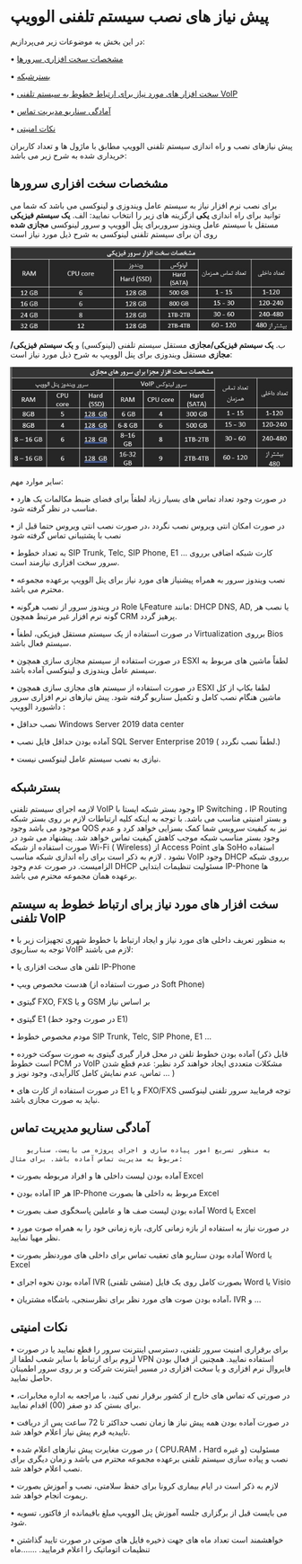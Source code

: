 # پیش نیاز های نصب سیستم تلفنی الوویپ

در این بخش به موضوعات زیر می‌پردازیم:

•	[مشخصات سخت افزاری سرورها ]()

•	[بسترشبکه ]()

•	[سخت افزار های مورد نیاز برای ارتباط خطوط به سیستم تلفنی VoIP ]()

•	[آمادگی سناریو مدیریت تماس ]()

•	[نکات امنیتی ]()

پیش نیازهای نصب و راه اندازی سیستم تلفنی الوویپ مطابق با ماژول ها و تعداد کاربران خریداری شده به شرح زیر می باشد:

## مشخصات سخت افزاری سرورها 
برای نصب نرم افزار نیاز به سیستم عامل ویندوزی و لینوکسی می باشد که شما می توانید برای راه اندازی **یکی** ازگزینه های زیر را انتخاب نمایید:
     الف. **یک سیستم فیزیکی** مستقل با سیستم عامل ویندوز سروربرای پنل الوویپ و سرور لینوکسی **مجازی شده** روی آن برای سیستم تلفنی لینوکسی به شرح ذیل مورد نیاز است


![فرم پیش نیاز ](./Images/pishniaz-pic1.jpg)

ب.  **یک سیستم فیزیکی/مجازی** مستقل سیستم تلفنی (لینوکسی)  و **یک سیستم فیزیکی/مجازی** مستقل ویندوزی برای پنل الوویپ به شرح ذیل مورد نیاز است:

![فرم پیش نیاز ](./Images/pishniaz-pic2.jpg)

   سایر موارد مهم:

•	در صورت وجود تعداد تماس های بسیار زیاد لطفاً برای فضای ضبط مکالمات یک هارد مناسب در نظر گرفته شود.

•	در صورت امکان انتی ویروس نصب نگردد ،در صورت نصب انتی ویروس حتما قبل از نصب با پشتیبانی تماس گرفته شود 

•	به تعداد خطوط SIP Trunk, Telc, SIP Phone, E1 … کارت شبکه اضافی برروی سرور سخت افزاری نیازمند است.

•	نصب ویندوز سرور  به همراه پیشنیاز های مورد نیاز برای پنل الوویپ برعهده مجموعه محترم می باشد.

•	در ویندوز سرور از نصب هرگونه Role یاFeature  مانند: DHCP DNS, AD, یا نصب هر گونه نرم افزار غیر مرتبط 
همچون CRM پرهیز گردد.

•	در صورت استفاده از یک سیستم مستقل فیزیکی، لطفاً Virtualization برروی Bios سیستم فعال باشد.

•	در صورت استفاده از سیستم مجازی سازی همچون ESXI لطفاً ماشین های مربوط به سیستم عامل ویندوزی و لینوکسی آماده باشد.

•	در صورت استفاده از سیستم های مجازی سازی همچون  ESXI  لطفا بکاپ از کل ماشین هنگام نصب کامل و تکمیل سناریو گرفته شود.
    پیش نیازهای نرم افزاری سرور داشبورد الوویپ :

•	نصب حداقل Windows Server 2019 data center 

•	آماده بودن حداقل فایل نصب SQL Server Enterprise 2019 ( لطفاً نصب نگردد.)

•	نیازی به نصب سیستم عامل لینوکسی نیست.

## بسترشبکه

لازمه اجرای سیستم تلفنی VoIP وجود بستر شبکه ایستا با IP Switching ، IP Routing و بستر امنیتی مناسب می باشد. با توجه به اینکه کلیه ارتباطات لازم بر روی بستر شبکه موجود می باشد وجود QOS نیز به کیفیت سرویس شما کمک بسزایی خواهد کرد و عدم وجود بستر مناسب شبکه موجب کاهش کیفیت تماس خواهد شد.
پیشنهاد می شود در صورت استفاده از شبکه Wi-Fi ( Wireless) از Access Point های SoHo استفاده نشود . 
لازم به ذکر است برای راه اندازی شبکه مناسب VoIP وجود DHCP برروی شبکه الزامیست. در صورت عدم وجود DHCP مسئولیت تنظیمات ابتدایی IP-Phone ها برعهده همان مجموعه محترم می باشد.

## سخت افزار های مورد نیاز برای ارتباط خطوط به سیستم تلفنی VoIP

•	به منظور تعریف داخلی های مورد نیاز و ایجاد ارتباط با خطوط شهری  تجهیزات زیر با توجه به سناریوی VoIP لازم می باشند:

•	تلفن های سخت افزاری یا IP-Phone

•	هدست مخصوص ویپ (در صورت استفاده از Soft Phone)

•	گیتوی FXO, FXS و یا GSM بر اساس نیاز

•	گیتوی E1 (در صورت وجود خط E1)

•	مودم مخصوص خطوط  SIP Trunk, Telc, SIP Phone, E1 …

•	آماده بودن خطوط تلفن در محل قرار گیری گیتوی به صورت سوکت خورده (قابل ذکر است خطوط PCM در VoIP مشکلات 
متعددی ایجاد خواهند کرد  نظیر: عدم قطع شدن تماس، عدم نمایش کامل کالرآیدی، وجود نویز و ... )

•	در صورت استفاده از کارت های E1 و یا FXO/FXS توجه فرمایید سرور تلفنی لینوکسی نباید به صورت مجازی باشد. 

## آمادگی سناریو مدیریت تماس
        به منظور تسریع امور پیاده سازی و اجرای پروژه می بایست، سناریو مربوط به مدیریت تماس آماده باشد. برای مثال:
•	آماده بودن لیست داخلی ها و افراد مربوطه  بصورت Excel

•	آماده بودن IP هر IP-Phone مربوط به داخلی ها بصورت Excel

•	آماده بودن لیست صف ها و عاملین پاسخگوی صف  بصورت Word یا Excel

•	در صورت نیاز به استفاده از بازه زمانی کاری، بازه زمانی خود را به همراه صوت مورد نظر مهیا نمایید.

•	آماده بودن سناریو های تعقیب تماس برای داخلی های موردنظر بصورت Word یا Excel

•	آماده بودن نحوه اجرای IVR (منشی تلفنی) بصورت کامل روی یک فایل  Word یا Visio

•	آماده بودن صوت های مورد نظر برای نظرسنجی، باشگاه مشتریان، IVR و ...


##  نکات امنیتی<br>
•	برای برقراری امنیت سرور تلفنی، دسترسی اینترنت سرور را قطع نمایید یا در صورت لزوم برای ارتباط با سایر 
شعب لطفا از VPN استفاده نمایید. همچنین از فعال بودن فایروال نرم افزاری و یا سخت افزاری در مسیر اینترنت شرکت 
و بر روی سرور اطمینان حاصل نمایید.

•	در صورتی که تماس های خارج از کشور برقرار نمی کنید، با مراجعه به اداره مخابرات، برای بستن کد دو صفر (00)  اقدام نمایید.

•	در صورت آماده بودن همه پیش نیاز ها زمان نصب حداکثر تا 72 ساعت پس از دریافت تاییدیه فرم پیش نیاز اعلام خواهد شد. 

•	در صورت مغایرت پیش نیازهای اعلام شده ( CPU،RAM ، Hard و غیره) مسئولیت نصب و پیاده سازی سیستم تلفنی برعهده مجموعه محترم می باشد و  زمان دیگری برای نصب اعلام خواهد شد.  

•	لازم به ذکر است در ایام بیماری کرونا برای حفظ سلامتی، نصب و آموزش بصورت ریموت انجام خواهد شد.

•	می بایست قبل از برگزاری جلسه آموزش پنل الوویپ مبلغ باقیمانده از فاکتور، تسویه شود.

•	خواهشمند است تعداد ماه های جهت ذخیره فایل های صوتی در صورت تایید گذاشتن تنظیمات اتوماتیک را اعلام فرمایید. .......ماه
